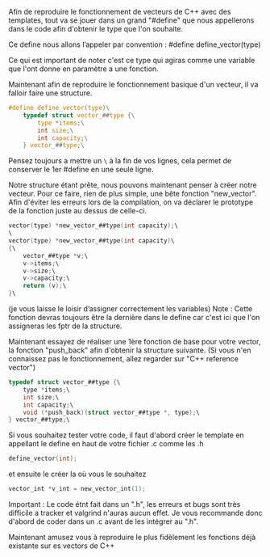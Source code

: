 Afin de reproduire le fonctionnement de vecteurs de C++ avec des
templates, tout va se jouer dans un grand "#define" que nous
appellerons dans le code afin d'obtenir le type que l'on souhaite.

Ce define nous allons l’appeler par convention :
#define define_vector(type)



Ce qui est important de noter c'est ce type qui agiras comme une
variable que l'ont donne en paramètre a une fonction.

Maintenant afin de reproduire le fonctionnement basique d'un
vecteur, il va falloir faire une structure.

```C
#define define_vector(type)\
    typedef struct vector_##type {\
        type *items;\
        int size;\
        int capacity;\
    } vector_##type;\
 ```

Pensez toujours a mettre un `\` à la fin de vos lignes, cela
permet de conserver le 1er #define en une seule ligne.



Notre structure étant prête, nous pouvons maintenant penser
à créer notre vecteur.
Pour ce faire, rien de plus simple, une bête fonction
"new_vector".
Afin d'éviter les erreurs lors de la compilation, on va déclarer
le prototype de la fonction juste au dessus de celle-ci.

```C
vector(type) *new_vector_##type(int capacity);\
\
vector(type) *new_vector_##type(int capacity)\
{\
    vector_##type *v;\
    v->items;\
    v->size;\
    v->capacity;\
    return (v);\
}\
```

(je vous laisse le loisir d’assigner correctement les variables)
Note : Cette fonction devras toujours être la dernière dans le
define car c'est ici que l'on assigneras les fptr de la structure.



Maintenant essayez de réaliser une 1ère fonction de base pour
votre vector, la fonction "push_back" afin d'obtenir la structure
suivante.
(Si vous n'en connaissez pas le fonctionnement, allez regarder
sur "C++ reference vector")

```C
typedef struct vector_##type {\
    type *items;\
    int size;\
    int capacity;\
    void (*push_back)(struct vector_##type *, type);\
} vector_##type;\
```


Si vous souhaitez tester votre code, il faut d'abord créer le
template en appellant le define en haut de votre fichier .c
comme les .h

```C
define_vector(int);
```

et ensuite le créer la où vous le souhaitez

```C
vector_int *v_int = new_vector_int(1);
```

Important : Le code étnt fait dans un ".h", les erreurs et bugs
sont très difficile a tracker et valgrind n'auras aucun effet.
Je vous recommande donc d'abord de coder dans un .c avant de les
intégrer au ".h".


Maintenant amusez vous à reproduire le plus fidèlement les
fonctions déjà existante sur es vectors de C++
